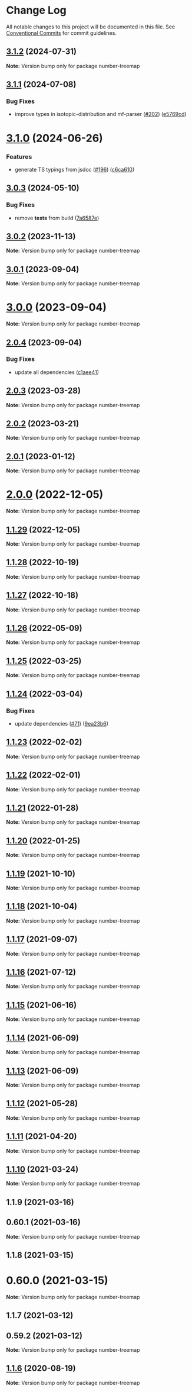 # Change Log

All notable changes to this project will be documented in this file.
See [Conventional Commits](https://conventionalcommits.org) for commit guidelines.

## [3.1.2](https://github.com/cheminfo/mass-tools/compare/number-treemap@3.1.1...number-treemap@3.1.2) (2024-07-31)

**Note:** Version bump only for package number-treemap





## [3.1.1](https://github.com/cheminfo/mass-tools/compare/number-treemap@3.1.0...number-treemap@3.1.1) (2024-07-08)


### Bug Fixes

* improve types in isotopic-distribution and mf-parser ([#202](https://github.com/cheminfo/mass-tools/issues/202)) ([e5769cd](https://github.com/cheminfo/mass-tools/commit/e5769cd588adb69974abfa60f411bc2dc1887fa6))





# [3.1.0](https://github.com/cheminfo/mass-tools/compare/number-treemap@3.0.3...number-treemap@3.1.0) (2024-06-26)


### Features

* generate TS typings from jsdoc ([#196](https://github.com/cheminfo/mass-tools/issues/196)) ([c6ca610](https://github.com/cheminfo/mass-tools/commit/c6ca610976e04d851420f8b65d8220d39f64a83b))





## [3.0.3](https://github.com/cheminfo/mass-tools/compare/number-treemap@3.0.2...number-treemap@3.0.3) (2024-05-10)


### Bug Fixes

* remove __tests__ from build ([7a6587e](https://github.com/cheminfo/mass-tools/commit/7a6587e2024a4c15763d751ccbdaa65baa5351e2))





## [3.0.2](https://github.com/cheminfo/mass-tools/compare/number-treemap@3.0.1...number-treemap@3.0.2) (2023-11-13)

**Note:** Version bump only for package number-treemap





## [3.0.1](https://github.com/cheminfo/mass-tools/compare/number-treemap@2.0.4...number-treemap@3.0.1) (2023-09-04)

**Note:** Version bump only for package number-treemap





# [3.0.0](https://github.com/cheminfo/mass-tools/compare/number-treemap@2.0.4...number-treemap@3.0.0) (2023-09-04)

**Note:** Version bump only for package number-treemap





## [2.0.4](https://github.com/cheminfo/mass-tools/compare/number-treemap@2.0.3...number-treemap@2.0.4) (2023-09-04)


### Bug Fixes

* update all dependencies ([c1aee41](https://github.com/cheminfo/mass-tools/commit/c1aee417d98ee83caf88489dc60db7ee449c744e))





## [2.0.3](https://github.com/cheminfo/mass-tools/compare/number-treemap@2.0.2...number-treemap@2.0.3) (2023-03-28)

**Note:** Version bump only for package number-treemap





## [2.0.2](https://github.com/cheminfo/mass-tools/compare/number-treemap@2.0.1...number-treemap@2.0.2) (2023-03-21)

**Note:** Version bump only for package number-treemap





## [2.0.1](https://github.com/cheminfo/mass-tools/compare/number-treemap@2.0.0...number-treemap@2.0.1) (2023-01-12)

**Note:** Version bump only for package number-treemap





# [2.0.0](https://github.com/cheminfo/mass-tools/compare/number-treemap@1.1.29...number-treemap@2.0.0) (2022-12-05)

**Note:** Version bump only for package number-treemap

## [1.1.29](https://github.com/cheminfo/mass-tools/compare/number-treemap@1.1.28...number-treemap@1.1.29) (2022-12-05)

**Note:** Version bump only for package number-treemap

## [1.1.28](https://github.com/cheminfo/mass-tools/compare/number-treemap@1.1.27...number-treemap@1.1.28) (2022-10-19)

**Note:** Version bump only for package number-treemap

## [1.1.27](https://github.com/cheminfo/mass-tools/compare/number-treemap@1.1.26...number-treemap@1.1.27) (2022-10-18)

**Note:** Version bump only for package number-treemap

## [1.1.26](https://github.com/cheminfo/mass-tools/compare/number-treemap@1.1.25...number-treemap@1.1.26) (2022-05-09)

**Note:** Version bump only for package number-treemap

## [1.1.25](https://github.com/cheminfo/mass-tools/compare/number-treemap@1.1.24...number-treemap@1.1.25) (2022-03-25)

**Note:** Version bump only for package number-treemap

## [1.1.24](https://github.com/cheminfo/mass-tools/compare/number-treemap@1.1.23...number-treemap@1.1.24) (2022-03-04)

### Bug Fixes

- update dependencies ([#71](https://github.com/cheminfo/mass-tools/issues/71)) ([9ea23b6](https://github.com/cheminfo/mass-tools/commit/9ea23b6683d32489b26b0f9abda97dc69fffaca3))

## [1.1.23](https://github.com/cheminfo/mass-tools/compare/number-treemap@1.1.22...number-treemap@1.1.23) (2022-02-02)

**Note:** Version bump only for package number-treemap

## [1.1.22](https://github.com/cheminfo/mass-tools/compare/number-treemap@1.1.21...number-treemap@1.1.22) (2022-02-01)

**Note:** Version bump only for package number-treemap

## [1.1.21](https://github.com/cheminfo/mass-tools/compare/number-treemap@1.1.20...number-treemap@1.1.21) (2022-01-28)

**Note:** Version bump only for package number-treemap

## [1.1.20](https://github.com/cheminfo/mass-tools/compare/number-treemap@1.1.19...number-treemap@1.1.20) (2022-01-25)

**Note:** Version bump only for package number-treemap

## [1.1.19](https://github.com/cheminfo/mass-tools/compare/number-treemap@1.1.18...number-treemap@1.1.19) (2021-10-10)

**Note:** Version bump only for package number-treemap

## [1.1.18](https://github.com/cheminfo/mass-tools/compare/number-treemap@1.1.17...number-treemap@1.1.18) (2021-10-04)

**Note:** Version bump only for package number-treemap

## [1.1.17](https://github.com/cheminfo/mass-tools/compare/number-treemap@1.1.16...number-treemap@1.1.17) (2021-09-07)

**Note:** Version bump only for package number-treemap

## [1.1.16](https://github.com/cheminfo/mass-tools/compare/number-treemap@1.1.15...number-treemap@1.1.16) (2021-07-12)

**Note:** Version bump only for package number-treemap

## [1.1.15](https://github.com/cheminfo/mass-tools/compare/number-treemap@1.1.14...number-treemap@1.1.15) (2021-06-16)

**Note:** Version bump only for package number-treemap

## [1.1.14](https://github.com/cheminfo/mass-tools/compare/number-treemap@1.1.13...number-treemap@1.1.14) (2021-06-09)

**Note:** Version bump only for package number-treemap

## [1.1.13](https://github.com/cheminfo/mass-tools/compare/number-treemap@1.1.12...number-treemap@1.1.13) (2021-06-09)

**Note:** Version bump only for package number-treemap

## [1.1.12](https://github.com/cheminfo/mass-tools/compare/number-treemap@1.1.11...number-treemap@1.1.12) (2021-05-28)

**Note:** Version bump only for package number-treemap

## [1.1.11](https://github.com/cheminfo/mass-tools/compare/number-treemap@1.1.10...number-treemap@1.1.11) (2021-04-20)

**Note:** Version bump only for package number-treemap

## [1.1.10](https://github.com/cheminfo/mass-tools/compare/number-treemap@1.1.9...number-treemap@1.1.10) (2021-03-24)

**Note:** Version bump only for package number-treemap

## 1.1.9 (2021-03-16)

## 0.60.1 (2021-03-16)

**Note:** Version bump only for package number-treemap

## 1.1.8 (2021-03-15)

# 0.60.0 (2021-03-15)

**Note:** Version bump only for package number-treemap

## 1.1.7 (2021-03-12)

## 0.59.2 (2021-03-12)

**Note:** Version bump only for package number-treemap

## [1.1.6](https://github.com/cheminfo/mass-tools/compare/number-treemap@1.1.5...number-treemap@1.1.6) (2020-08-19)

**Note:** Version bump only for package number-treemap
